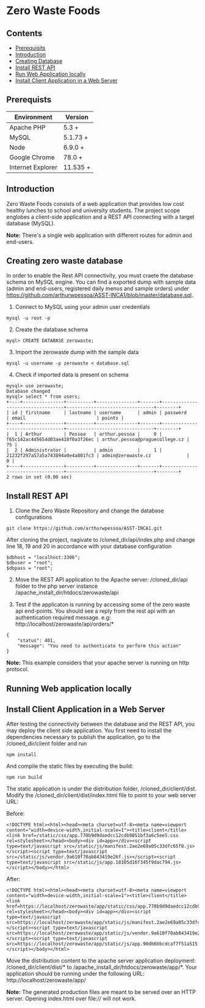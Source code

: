 # Zero Waste Foods <!-- omit in toc -->

## Contents  <!-- omit in toc -->
 
 - [Prerequisits](#prerequisits)
 - [Introduction](#introduction)
 - [Creating Database](#create-database)
 - [Install REST API](#install-rest-api)
 - [Run Web Application locally](#run-web-application)
 - [Install Client Application in a Web Server](#install-client-application)
 
## Prerequists
| Environment | Version |
| ------------------------------ | ----- |
| Apache PHP | 5.3 + |
| MySQL | 5.1.73 + |
| Node | 6.9.0 + |
| Google Chrome | 78.0 +  |
| Internet Explorer | 11.535 +  |



## Introduction

Zero Waste Foods consists of a web application that provides low cost healthy lunches to school and university students. The project scope englobes a client-side application and a REST API connecting with a target database (MySQL). 

**Note:** There's a single web application with different routes for admin and end-users.

## Creating zero waste database

In order to enable the Rest API connectivity, you must craete the database schema on MySQL engine. You can find a exported dump with sample data (admin and end-users, registered daily menus and sample orders) under https://github.com/arthurwpessoa/ASST-INCA1/blob/master/database.sql.

1. Connect to MySQL using your admin user credentials
```
mysql -u root -p
```

2. Create the database schema
```
myql> CREATE DATABASE zerowaste;
```

3. Import the zerowaste dump with the sample data

```
mysql -u username -p zerowaste < database.sql
```

4. Check if imported data is present on schema
```
mysql> use zerowaste;
Database changed
mysql> select * from users;
+----+---------------+----------+---------------+-------+----------------------------------+--------------------------------+--------+
| id | firstname     | lastname | username      | admin | password                         | email                          | points |
+----+---------------+----------+---------------+-------+----------------------------------+--------------------------------+--------+
|  1 | Arthur        | Pessoa   | arthur.pessoa |     0 | f65c142ac4d5654d03ae418f0a3f26ec | arthur.pessoa@praguecollege.cz |     75 |
|  2 | Administrator |          | admin         |     1 | 21232f297a57a5a743894a0e4a801fc3 | admin@zerowaste.cz             |      0 |
+----+---------------+----------+---------------+-------+----------------------------------+--------------------------------+--------+
2 rows in set (0.00 sec)
```

## Install REST API
1. Clone the Zero Waste Repository and change the database configurations
```
git clone https://github.com/arthurwpessoa/ASST-INCA1.git
```

After cloning the project, nagivate to /cloned_dir/api/index.php and change line 18, 19 and 20 in accordance with your database configuration
```
$dbhost = "localhost:3306";
$dbuser = "root";
$dbpass = "root";
 ```

2. Move the REST API application to the Apache server:  /cloned_dir/api folder to the php server instance /apache_install_dir/htdocs/zerowaste/api

3. Test if the applicaton is running by accessing some of the zero waste api end-points. You should see a reply from the rest api with an authentication required message. e.g: http://localhost/zerowaste/api/orders/*

```
{
    "status": 401,
    "message": "You need to authenticate to perform this action"
}
```

**Note:** This example considers that your apache server is running on http protocol. 


## Running Web application locally


## Install Client Application in a Web Server

After testing the connectivity between the database and the REST API, you may deploy the client side application. You first need to install the dependencies necessary to publish the application, go to the  /cloned_dir/client folder and run 

```
npm install
```

And compile the static files by executing the build:

```
npm run build 
```

The static application is under the distribution folder, /cloned_dir/client/dist. Modify the /cloned_dir/client/dist/index.html file to point to your web server URL:

Before: 
```
<!DOCTYPE html><html><head><meta charset=utf-8><meta name=viewport content="width=device-width,initial-scale=1"><title>client</title><link href=/static/css/app.770b9d9daedcc12cdb9051bf3a6c5ee5.css rel=stylesheet></head><body><div id=app></div><script type=text/javascript src=/static/js/manifest.2ae2e69a05c33dfc65f8.js></script><script type=text/javascript src=/static/js/vendor.9a610f70ab843419e26f.js></script><script type=text/javascript src=/static/js/app.18105d16f345f9dac794.js></script></body></html>
```

After: 
```
<!DOCTYPE html><html><head><meta charset=utf-8><meta name=viewport content="width=device-width,initial-scale=1"><title>client</title><link href=https://localhost/zerowaste/app/static/css/app.770b9d9daedcc12cdb9051bf3a6c5ee5.css rel=stylesheet></head><body><div id=app></div><script type=text/javascript src=https://localhost/zerowaste/app/static/js/manifest.2ae2e69a05c33dfc65f8.js></script><script type=text/javascript src=https://localhost/zerowaste/app/static/js/vendor.9a610f70ab843419e26f.js></script><script type=text/javascript src=https://localhost/zerowaste/app/static/js/app.90db6bbcdcaf7f51a515.js></script></body></html>
```

Move the distribution content to the apache server application deployment: /cloned_dir/client/dist/* to /apache_install_dir/htdocs/zerowaste/app/*. Your application should be running under the following URL: http://localhost/zerowaste/app/



**Note:**  The generated production files are meant to be served over an HTTP server. Opening index.html over file:// will not work.
